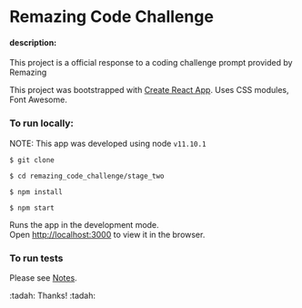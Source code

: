 # Remazing Code Challenge

#### description:
This project is a official response to a coding challenge prompt provided by Remazing

This project was bootstrapped with [Create React App](https://github.com/facebook/create-react-app). Uses CSS modules, Font Awesome.

### To run locally:

NOTE: This app was developed using node `v11.10.1`

`$ git clone`

`$ cd remazing_code_challenge/stage_two`

`$ npm install`

`$ npm start`

Runs the app in the development mode.<br />
Open [http://localhost:3000](http://localhost:3000) to view it in the browser.

### To run tests

Please see [Notes]().

:tadah: Thanks! :tadah:


